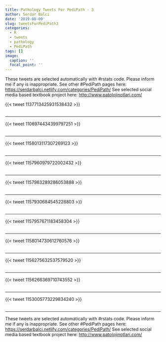 ```yaml
---
title: Pathology Tweets For PediPath - 3
author: Serdar Balci
date: '2019-08-09'
slug: tweetsForPediPath3
categories:
  - R
  - tweets
  - pathology
  - PediPath
tags: []
image:
  caption: ''
  focal_point: ''
---
```



These tweets are selected automatically with #rstats code. Please inform me if any is inappropriate.
See other #PediPath pages here: https://serdarbalci.netlify.com/categories/PediPath/ 
See selected social media based textbook project here: http://www.patolojinotlari.com/

{{< tweet 1137713425931538432 >}}
<br>
<br>
<hr>
{{< tweet 1106974434399797251 >}}
<br>
<br>
<hr>
{{< tweet 1158013117307269123 >}}
<br>
<br>
<hr>
{{< tweet 1157960979722002432 >}}
<br>
<br>
<hr>
{{< tweet 1157963289286053888 >}}
<br>
<br>
<hr>
{{< tweet 1157930684545228803 >}}
<br>
<br>
<hr>
{{< tweet 1157957671183458304 >}}
<br>
<br>
<hr>
{{< tweet 1158014730612760576 >}}
<br>
<br>
<hr>
{{< tweet 1156275632537579520 >}}
<br>
<br>
<hr>
{{< tweet 1156266369710743552 >}}
<br>
<br>
<hr>
{{< tweet 1153005773229834240 >}}
<br>
<br>
<hr>


These tweets are selected automatically with #rstats code. Please inform me if any is inappropriate.
See other #PediPath pages here: https://serdarbalci.netlify.com/categories/PediPath/ 
See selected social media based textbook project here: http://www.patolojinotlari.com/
